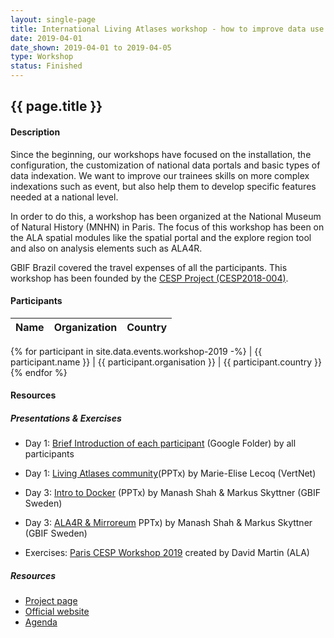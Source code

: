 ```yaml
---
layout: single-page
title: International Living Atlases workshop - how to improve data use with Atlas of Living Australia modules
date: 2019-04-01
date_shown: 2019-04-01 to 2019-04-05
type: Workshop
status: Finished
---
```


## {{ page.title }}

#### Description 

Since the beginning, our workshops have focused on the installation, the configuration, the customization of national data portals and basic types of data indexation. We want to improve our trainees skills on more complex indexations such as event, but also help them to develop specific features needed at a national level.

In order to do this, a workshop has been organized at the National Museum of Natural History (MNHN) in Paris. The focus of this workshop has been on the ALA spatial modules like the spatial portal and the explore region tool and also on analysis elements such as ALA4R.

GBIF Brazil covered the travel expenses of all the participants. This workshop has been founded by the [CESP Project (CESP2018-004)](/projects/1-cesp-2019.html).

#### Participants 


| Name | Organization | Country |
|------|--------------|---------|
{% for participant in site.data.events.workshop-2019 -%}
| {{ participant.name }}  | {{ participant.organisation }}  | {{ participant.country }}
{% endfor %}


#### Resources 

##### Presentations & Exercises
- Day 1: [Brief Introduction of each participant](https://drive.google.com/drive/folders/136ExCL6lPWL84b2X5HQnQh5GBlxKvAMl?usp=sharing) (Google Folder) by all participants 
- Day 1: [Living Atlases community](https://drive.google.com/file/d/15H_sy0KEqSwfzscp5HofifYHVU-eYffT/view?usp=sharing)(PPTx) by Marie-Elise Lecoq (VertNet)
- Day 3: [Intro to Docker](https://drive.google.com/file/d/1CK6GL5Pur85y7AfKO8F4O6azL1zNH5zd/view) (PPTx) by Manash Shah & Markus Skyttner (GBIF Sweden)
- Day 3: [ALA4R & Mirroreum](https://drive.google.com/file/d/1vLBYnFD3XmuyWivjkHbpfIwNY92unD1x/view?usp=sharing) PPTx) by Manash Shah & Markus Skyttner (GBIF Sweden)

- Exercises: [Paris CESP Workshop 2019](https://docs.google.com/document/d/1efCVnXV9JxbKG6f-b4BtE_w8iQf-4bElEcRqINh5WfY/edit?usp=sharing) created by David Martin (ALA)

##### Resources 
- [Project page](/projects/1-cesp-2019)
- [Official website](http://livingatlases.mnhn.fr/)
- [Agenda](http://livingatlases.mnhn.fr/agenda/)


